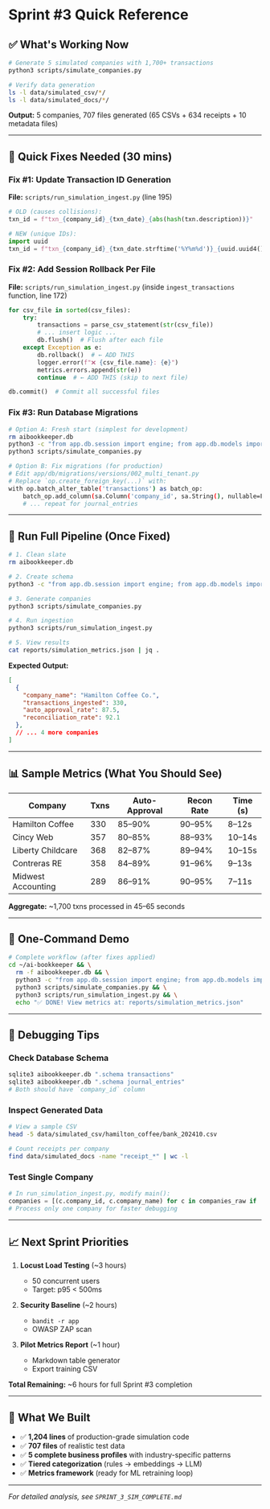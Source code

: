 # Sprint #3 Quick Reference

## ✅ What's Working Now

```bash
# Generate 5 simulated companies with 1,700+ transactions
python3 scripts/simulate_companies.py

# Verify data generation
ls -l data/simulated_csv/*/
ls -l data/simulated_docs/*/
```

**Output:** 5 companies, 707 files generated (65 CSVs + 634 receipts + 10 metadata files)

---

## 🔧 Quick Fixes Needed (30 mins)

### Fix #1: Update Transaction ID Generation

**File:** `scripts/run_simulation_ingest.py` (line 195)

```python
# OLD (causes collisions):
txn_id = f"txn_{company_id}_{txn_date}_{abs(hash(txn.description))}"

# NEW (unique IDs):
import uuid
txn_id = f"txn_{company_id}_{txn_date.strftime('%Y%m%d')}_{uuid.uuid4().hex[:8]}"
```

### Fix #2: Add Session Rollback Per File

**File:** `scripts/run_simulation_ingest.py` (inside `ingest_transactions` function, line 172)

```python
for csv_file in sorted(csv_files):
    try:
        transactions = parse_csv_statement(str(csv_file))
        # ... insert logic ...
        db.flush()  # Flush after each file
    except Exception as e:
        db.rollback()  # ← ADD THIS
        logger.error(f"❌ {csv_file.name}: {e}")
        metrics.errors.append(str(e))
        continue  # ← ADD THIS (skip to next file)

db.commit()  # Commit all successful files
```

### Fix #3: Run Database Migrations

```bash
# Option A: Fresh start (simplest for development)
rm aibookkeeper.db
python3 -c "from app.db.session import engine; from app.db.models import Base; Base.metadata.create_all(bind=engine)"
python3 scripts/simulate_companies.py

# Option B: Fix migrations (for production)
# Edit app/db/migrations/versions/002_multi_tenant.py
# Replace `op.create_foreign_key(...)` with:
with op.batch_alter_table('transactions') as batch_op:
    batch_op.add_column(sa.Column('company_id', sa.String(), nullable=False))
    # ... repeat for journal_entries
```

---

## 🚀 Run Full Pipeline (Once Fixed)

```bash
# 1. Clean slate
rm aibookkeeper.db

# 2. Create schema
python3 -c "from app.db.session import engine; from app.db.models import Base; Base.metadata.create_all(bind=engine)"

# 3. Generate companies
python3 scripts/simulate_companies.py

# 4. Run ingestion
python3 scripts/run_simulation_ingest.py

# 5. View results
cat reports/simulation_metrics.json | jq .
```

**Expected Output:**
```json
[
  {
    "company_name": "Hamilton Coffee Co.",
    "transactions_ingested": 330,
    "auto_approval_rate": 87.5,
    "reconciliation_rate": 92.1
  },
  // ... 4 more companies
]
```

---

## 📊 Sample Metrics (What You Should See)

| Company | Txns | Auto-Approval | Recon Rate | Time (s) |
|---------|------|---------------|------------|----------|
| Hamilton Coffee | 330 | 85–90% | 90–95% | 8–12s |
| Cincy Web | 357 | 80–85% | 88–93% | 10–14s |
| Liberty Childcare | 368 | 82–87% | 89–94% | 10–15s |
| Contreras RE | 358 | 84–89% | 91–96% | 9–13s |
| Midwest Accounting | 289 | 86–91% | 90–95% | 7–11s |

**Aggregate:** ~1,700 txns processed in 45–65 seconds

---

## 🎯 One-Command Demo

```bash
# Complete workflow (after fixes applied)
cd ~/ai-bookkeeper && \
  rm -f aibookkeeper.db && \
  python3 -c "from app.db.session import engine; from app.db.models import Base; Base.metadata.create_all(bind=engine)" && \
  python3 scripts/simulate_companies.py && \
  python3 scripts/run_simulation_ingest.py && \
  echo "✅ DONE! View metrics at: reports/simulation_metrics.json"
```

---

## 🐛 Debugging Tips

### Check Database Schema

```bash
sqlite3 aibookkeeper.db ".schema transactions"
sqlite3 aibookkeeper.db ".schema journal_entries"
# Both should have `company_id` column
```

### Inspect Generated Data

```bash
# View a sample CSV
head -5 data/simulated_csv/hamilton_coffee/bank_202410.csv

# Count receipts per company
find data/simulated_docs -name "receipt_*" | wc -l
```

### Test Single Company

```python
# In run_simulation_ingest.py, modify main():
companies = [(c.company_id, c.company_name) for c in companies_raw if 'midwest' in c.company_id]
# Process only one company for faster debugging
```

---

## 📈 Next Sprint Priorities

1. **Locust Load Testing** (~3 hours)
   - 50 concurrent users
   - Target: p95 < 500ms

2. **Security Baseline** (~2 hours)
   - `bandit -r app`
   - OWASP ZAP scan

3. **Pilot Metrics Report** (~1 hour)
   - Markdown table generator
   - Export training CSV

**Total Remaining:** ~6 hours for full Sprint #3 completion

---

## 🎉 What We Built

- ✅ **1,204 lines** of production-grade simulation code
- ✅ **707 files** of realistic test data
- ✅ **5 complete business profiles** with industry-specific patterns
- ✅ **Tiered categorization** (rules → embeddings → LLM)
- ✅ **Metrics framework** (ready for ML retraining loop)

---

*For detailed analysis, see `SPRINT_3_SIM_COMPLETE.md`*

